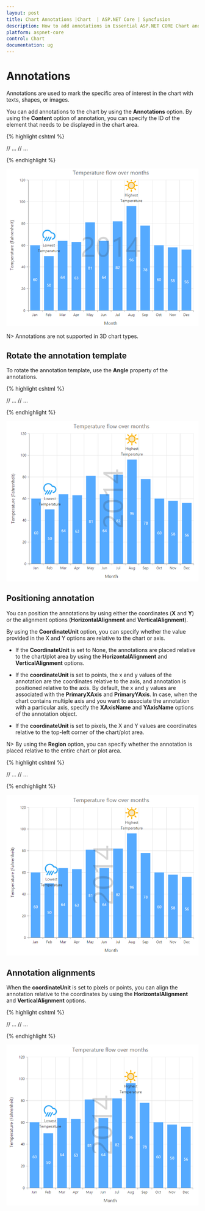 ```yaml
---
layout: post
title: Chart Annotations |Chart  | ASP.NET Core | Syncfusion
description: How to add annotations in Essential ASP.NET CORE Chart and the different options available to customize its position. 
platform: aspnet-core
control: Chart
documentation: ug
---
```


# Annotations

Annotations are used to mark the specific area of interest in the chart with texts, shapes, or images. 

You can add annotations to the chart by using the **Annotations** option. By using the **Content** option of annotation, you can specify the ID of the element that needs to be displayed in the chart area.

{% highlight cshtml %}

<div id= "watermark" style="font-size:100px; display:none">2014</div>
<div>
<ej-chart id="chartContainer">
    // ...
    <e-annotations>
        <e-annotation visible="true" content="watermark" opacity="0.2" region="Series"></e-annotation>
    </e-annotations>
    // ...
</ej-chart>
</div>

{% endhighlight %}

![](Annotations_images/Annotations_img1.png)

N> Annotations are not supported in 3D chart types.

## Rotate the annotation template

To rotate the annotation template, use the **Angle** property of the annotations. 

{% highlight cshtml %}

<ej-chart id="chartContainer">
    // ...
    <e-annotations>
        <e-annotation visible="true" angle="270"></e-annotation>
    </e-annotations>
    // ...
</ej-chart>

{% endhighlight %}

![](Annotations_images/Annotations_img2.png)


## Positioning annotation

You can position the annotations by using either the coordinates (**X** and **Y**) or the alignment options (**HorizontalAlignment** and **VerticalAlignment**).

By using the **CoordinateUnit** option, you can specify whether the value provided in the X and Y options are relative to the chart or axis.

* If the **CoordinateUnit** is set to None, the annotations are placed relative to the chart/plot area by using the **HorizontalAlignment** and **VerticalAlignment** options.

* If the **coordinateUnit** is set to points, the x and y values of the annotation are the coordinates relative to the axis, and annotation is positioned relative to the axis. By default, the x and y values are associated with the **PrimaryXAxis** and **PrimaryYAxis**. In case, when the chart contains multiple axis and you want to associate the annotation with a particular axis, specify the **XAxisName** and **YAxisName** options of the annotation object.

* If the **coordinateUnit** is set to pixels, the X and Y values are coordinates relative to the top-left corner of the chart/plot area.

N> By using the **Region** option, you can specify whether the annotation is placed relative to the entire chart or plot area.

{% highlight cshtml %}

<ej-chart id="chartContainer">
    // ...
    <e-annotations>
        <e-annotation visible="true" coordinate-unit="Pixels" x="170" y="350"></e-annotation>
    </e-annotations>
    // ...
</ej-chart>

{% endhighlight %}

![](Annotations_images/Annotations_img3.png)

## Annotation alignments

When the **coordinateUnit** is set to pixels or points, you can align the annotation relative to the coordinates by using the **HorizontalAlignment** and **VerticalAlignment** options. 

{% highlight cshtml %}

<ej-chart id="chartContainer">
    // ...
    <e-annotations>
        <e-annotation visible="true" vertical-alignment="Middle" horizontal-alignment="Left">
        </e-annotation>
    </e-annotations>
    // ...
</ej-chart>

{% endhighlight %}

![](Annotations_images/Annotations_img4.png)